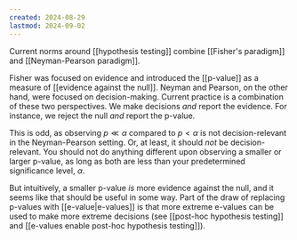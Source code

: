 ```yaml
---
created: 2024-08-29
lastmod: 2024-09-02
---
```


Current norms around [[hypothesis testing]] combine [[Fisher's paradigm]] and [[Neyman-Pearson paradigm]]. 

Fisher was focused on evidence and introduced the [[p-value]] as a measure of [[evidence against the null]]. Neyman and Pearson, on the other hand, were focused on decision-making.  Current practice is a combination of these two perspectives. We make decisions _and_ report the evidence. For instance, we reject the null _and_ report the p-value.  

This is odd, as observing $p\ll\alpha$ compared to $p<\alpha$ is not decision-relevant in the Neyman-Pearson setting. Or, at least, it should _not_ be decision-relevant. You should not do anything different upon observing a smaller or larger p-value, as long as both are less than your predetermined significance level, $\alpha$. 

But intuitively, a smaller p-value _is_ more evidence against the null, and it seems like that should be useful in some way. Part of the draw of replacing p-values with [[e-value|e-values]] is that more extreme e-values can be used to make more extreme decisions (see [[post-hoc hypothesis testing]] and [[e-values enable post-hoc hypothesis testing]]). 

